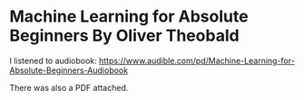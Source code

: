 # Machine Learning for Absolute Beginners By Oliver Theobald

I listened to audiobook: <https://www.audible.com/pd/Machine-Learning-for-Absolute-Beginners-Audiobook>

There was also a PDF attached.
